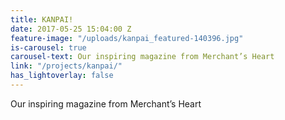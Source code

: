 ```yaml
---
title: KANPAI!
date: 2017-05-25 15:04:00 Z
feature-image: "/uploads/kanpai_featured-140396.jpg"
is-carousel: true
carousel-text: Our inspiring magazine from Merchant’s Heart
link: "/projects/kanpai/"
has_lightoverlay: false
---
```


Our inspiring magazine from Merchant’s Heart